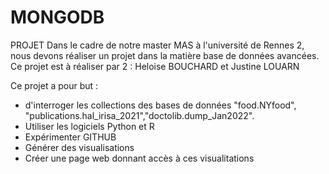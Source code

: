 # MONGODB
PROJET 
Dans le cadre de notre master MAS à l'université de Rennes 2, nous devons réaliser un projet dans la matière base de données avancées.
  Ce projet est à réaliser par 2 : Heloise BOUCHARD et Justine LOUARN

Ce projet a pour but : 
- d'interroger les collections des bases de données "food.NYfood", "publications.hal_irisa_2021","doctolib.dump_Jan2022".
- Utiliser les logiciels Python et R
- Expérimenter GITHUB
- Générer des visualisations
- Créer une page web donnant accès à ces visualitations

